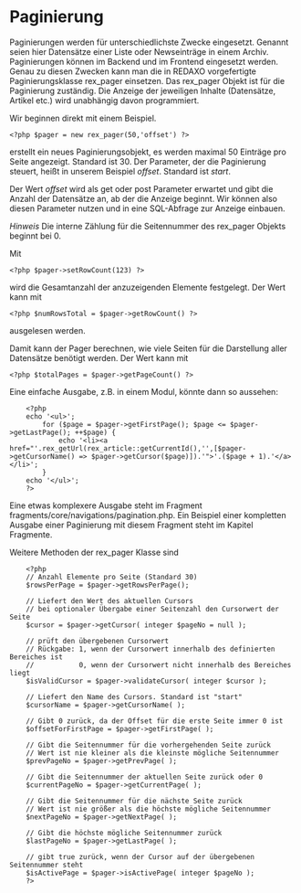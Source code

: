 # Paginierung

Paginierungen werden für unterschiedlichste Zwecke eingesetzt. Genannt seien hier Datensätze einer Liste oder Newseinträge in einem Archiv. Paginierungen können im Backend und im Frontend eingesetzt werden. Genau zu diesen Zwecken kann man die in REDAXO vorgefertigte Paginierungsklasse rex_pager einsetzen. Das rex_pager Objekt ist für die Paginierung zuständig. Die Anzeige der jeweiligen Inhalte (Datensätze, Artikel etc.) wird unabhängig davon programmiert.

Wir beginnen direkt mit einem Beispiel.

    <?php $pager = new rex_pager(50,'offset') ?>
    
erstellt ein neues Paginierungsobjekt, es werden maximal 50 Einträge pro Seite angezeigt. Standard ist 30. Der Parameter, der die Paginierung steuert, heißt in unserem Beispiel *offset*. Standard ist *start*.

Der Wert *offset* wird als get oder post Parameter erwartet und gibt die Anzahl der Datensätze an, ab der die Anzeige beginnt. Wir können also diesen Parameter nutzen und in eine SQL-Abfrage zur Anzeige einbauen.

*Hinweis* Die interne Zählung für die Seitennummer des rex_pager Objekts beginnt bei 0.

Mit

    <?php $pager->setRowCount(123) ?>
    
wird die Gesamtanzahl der anzuzeigenden Elemente festgelegt. Der Wert kann mit

    <?php $numRowsTotal = $pager->getRowCount() ?>
    
ausgelesen werden.

Damit kann der Pager berechnen, wie viele Seiten für die Darstellung aller Datensätze benötigt werden. Der Wert kann mit

    <?php $totalPages = $pager->getPageCount() ?>
    
Eine einfache Ausgabe, z.B. in einem Modul, könnte dann so aussehen:

        <?php
        echo '<ul>';
            for ($page = $pager->getFirstPage(); $page <= $pager->getLastPage(); ++$page) {
                echo '<li><a href="'.rex_getUrl(rex_article::getCurrentId(),'',[$pager->getCursorName() => $pager->getCursor($page)]).'">'.($page + 1).'</a></li>';    
            }
        echo '</ul>';
        ?>

Eine etwas komplexere Ausgabe steht im Fragment fragments/core/navigations/pagination.php. Ein Beispiel einer kompletten Ausgabe einer Paginierung mit diesem Fragment steht im Kapitel Fragmente.

Weitere Methoden der rex_pager Klasse sind

        <?php
        // Anzahl Elemente pro Seite (Standard 30)
        $rowsPerPage = $pager->getRowsPerPage();
        
        // Liefert den Wert des aktuellen Cursors
        // bei optionaler Übergabe einer Seitenzahl den Cursorwert der Seite
        $cursor = $pager->getCursor( integer $pageNo = null );
        
        // prüft den übergebenen Cursorwert
        // Rückgabe: 1, wenn der Cursorwert innerhalb des definierten Bereiches ist
        //           0, wenn der Cursorwert nicht innerhalb des Bereiches liegt
        $isValidCursor = $pager->validateCursor( integer $cursor );
        
        // Liefert den Name des Cursors. Standard ist "start"
        $cursorName = $pager->getCursorName( );
        
        // Gibt 0 zurück, da der Offset für die erste Seite immer 0 ist        
        $offsetForFirstPage = $pager->getFirstPage( );
        
        // Gibt die Seitennummer für die vorhergehenden Seite zurück
        // Wert ist nie kleiner als die kleinste mögliche Seitennummer
        $prevPageNo = $pager->getPrevPage( );
        
        // Gibt die Seitennummer der aktuellen Seite zurück oder 0
        $currentPageNo = $pager->getCurrentPage( );
        
        // Gibt die Seitennummer für die nächste Seite zurück
        // Wert ist nie größer als die höchste mögliche Seitennummer
        $nextPageNo = $pager->getNextPage( );
        
        // Gibt die höchste mögliche Seitennummer zurück
        $lastPageNo = $pager->getLastPage( );
        
        // gibt true zurück, wenn der Cursor auf der übergebenen Seitennummer steht
        $isActivePage = $pager->isActivePage( integer $pageNo );
        ?>
        
        
